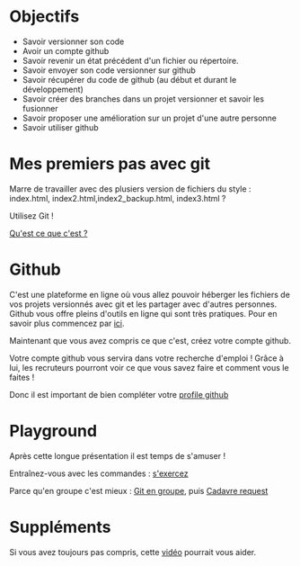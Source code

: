 # Objectifs

* Savoir versionner son code
* Avoir un compte github
* Savoir revenir un état précédent d'un fichier ou répertoire.
* Savoir envoyer son code versionner sur github
* Savoir récupérer du code de github (au début et durant le développement)
* Savoir créer des branches dans un projet versionner et savoir les fusionner
* Savoir proposer une amélioration sur un projet d'une autre personne
* Savoir utiliser github

# Mes premiers pas avec git

Marre de travailler avec des plusiers version de fichiers du style : index.html, index2.html,index2_backup.html, index3.html ?

Utilisez Git !

[Qu'est ce que c'est ?](https://openclassrooms.com/courses/gerez-vos-codes-source-avec-git)

# Github

C'est une plateforme en ligne où vous allez pouvoir héberger les fichiers de vos projets versionnés avec git et les partager avec d'autres personnes.
Github vous offre pleins d'outils en ligne qui sont très pratiques. Pour en savoir plus commencez par [ici](https://www.youtube.com/watch?v=w3jLJU7DT5E).

Maintenant que vous avez compris ce que c'est, créez votre compte github.

Votre compte github vous servira dans votre recherche d'emploi ! Grâce à lui, les recruteurs pourront voir ce que vous savez faire et comment vous le faites !

Donc il est important de bien compléter votre [profile github](https://github.com/settings/profile)

# Playground

Après cette longue présentation il est temps de s'amuser !

Entraînez-vous avec les commandes : [s'exercez](https://try.github.io/levels/1/challenges/1)

Parce qu'en groupe c'est mieux : [Git en groupe](https://github.com/simplonco/git-group-exercise), puis [Cadavre request](https://github.com/simplonco/cadavre-request)

# Suppléments

Si vous avez toujours pas compris, cette [vidéo](https://www.youtube.com/watch?v=V6Zo68uQPqE&t=0s) pourrait vous aider.
